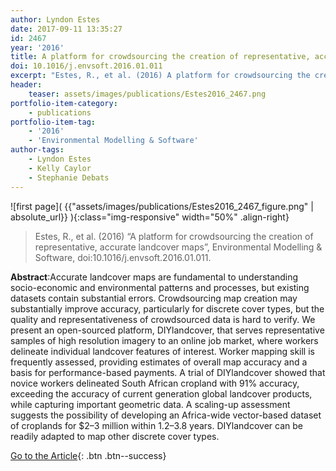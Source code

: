 ```yaml
---
author: Lyndon Estes
date: 2017-09-11 13:35:27
id: 2467
year: '2016'
title: A platform for crowdsourcing the creation of representative, accurate landcover maps
doi: 10.1016/j.envsoft.2016.01.011
excerpt: "Estes, R., et al. (2016) A platform for crowdsourcing the creation of representative, accurate landcover maps, Environmental Modelling & Software, doi:10.1016/j.envsoft.2016.01.011"
header:
    teaser: assets/images/publications/Estes2016_2467.png
portfolio-item-category:
    - publications
portfolio-item-tag:
    - '2016'
    - 'Environmental Modelling & Software'
author-tags:
    - Lyndon Estes
    - Kelly Caylor
    - Stephanie Debats
---
```


![first page]( {{"assets/images/publications/Estes2016_2467_figure.png" | absolute_url}} ){:class="img-responsive" width="50%" .align-right}


> Estes, R., et al. (2016) “A platform for crowdsourcing the creation of representative, accurate landcover maps”, Environmental Modelling & Software, doi:10.1016/j.envsoft.2016.01.011.


**Abstract**:Accurate landcover maps are fundamental to understanding socio-economic and environmental patterns and processes, but existing datasets contain substantial errors. Crowdsourcing map creation may substantially improve accuracy, particularly for discrete cover types, but the quality and representativeness of crowdsourced data is hard to verify. We present an open-sourced platform, DIYlandcover, that serves representative samples of high resolution imagery to an online job market, where workers delineate individual landcover features of interest. Worker mapping skill is frequently assessed, providing estimates of overall map accuracy and a basis for performance-based payments. A trial of DIYlandcover showed that novice workers delineated South African cropland with 91% accuracy, exceeding the accuracy of current generation global landcover products, while capturing important geometric data. A scaling-up assessment suggests the possibility of developing an Africa-wide vector-based dataset of croplands for $2–3 million within 1.2–3.8 years. DIYlandcover can be readily adapted to map other discrete cover types.


[Go to the Article](https://doi.org/10.1016/j.envsoft.2016.01.011){: .btn .btn--success}